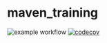 # maven_training

![example workflow](https://github.com/arnaudmaillet/maven_training/actions/workflows/build.yml/badge.svg)
[![codecov](https://codecov.io/gh/arnaudmaillet/maven_training/branch/main/graph/badge.svg?token=wTAX46ocZv)](https://codecov.io/gh/arnaudmaillet/maven_training)
